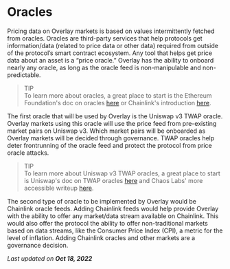 # Oracles

Pricing data on Overlay markets is based on values intermittently fetched from oracles. Oracles are third-party services that help protocols get information/data (related to price data or other data) required from outside of the protocol’s smart contract ecosystem. Any tool that helps get price data about an asset is a “price oracle.” Overlay has the ability to onboard nearly any oracle, as long as the oracle feed is non-manipulable and non-predictable. 


> TIP   
> To learn more about oracles, a great place to start is the Ethereum Foundation's doc on oracles [here](https://ethereum.org/en/developers/docs/oracles/) or Chainlink's introduction [here](https://chain.link/education/blockchain-oracles).


The first oracle that will be used by Overlay is the Uniswap v3 TWAP oracle. Overlay markets using this oracle will use the price feed from pre-existing market pairs on Uniswap v3. Which market pairs will be onboarded as Overlay markets will be decided through governance.  TWAP oracles help deter frontrunning of the oracle feed and protect the protocol from price oracle attacks.


> TIP    
> To learn more about Uniswap v3 TWAP oracles, a great place to start is Uniswap's doc on TWAP oracles [here](https://ethereum.org/en/developers/docs/oracles/) and Chaos Labs' more accessible writeup [here](https://chaoslabs.xyz/posts/chaos-labs-uniswap-v3-twap-deep-dive-pt-1).


The second type of oracle to be implemented by Overlay would be Chainlink oracle feeds. Adding Chainlink feeds would help provide Overlay with the ability to offer any market/data stream available on Chainlink. This would also offer the protocol the ability to offer non-traditional markets based on data streams, like the Consumer Price Index (CPI), a metric for the level of inflation. Adding Chainlink oracles and other markets are a governance decision. 

<p style={{textAlign: 'right'}}>
<em>Last updated on <strong>Oct 18, 2022</strong></em></p>
